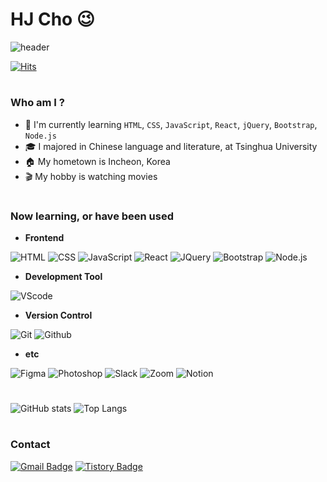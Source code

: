# HJ Cho 😉

<div align=left>

![header](https://capsule-render.vercel.app/api?type=soft&color=292d3e&height=200&section=header&text=Welcome%20to%20hjinn0813's%20GitHub!👋&fontSize=45&fontColor=c792ea)

[![Hits](https://hits.seeyoufarm.com/api/count/incr/badge.svg?url=https%3A%2F%2Fgithub.com%2Fhjinn0813&count_bg=%23c792ea&title_bg=%23555555&icon=&icon_color=%23E7E7E7&title=visit&edge_flat=false)](https://github.com/hjinn0813)

#

### Who am I ?

- 🌱 I'm currently learning `HTML`, `CSS`, `JavaScript`, `React`, `jQuery`, `Bootstrap`, `Node.js`
- 🎓 I majored in Chinese language and literature, at Tsinghua University
- 🏠 My hometown is Incheon, Korea
- 🎬 My hobby is watching movies

#

### Now learning, or have been used

- **Frontend**

![HTML](https://img.shields.io/badge/HTML-E34F26?style=for-the-badge&logo=html5&logoColor=white)
![CSS](https://img.shields.io/badge/CSS-1572B6?style=for-the-badge&logo=css3&logoColor=white)
![JavaScript](https://img.shields.io/badge/JavaScript-F7DF1E?style=for-the-badge&logo=javascript&logoColor=black)
![React](https://img.shields.io/badge/React-61DAFB?style=for-the-badge&logo=react&logoColor=black)
![JQuery](https://img.shields.io/badge/JQuery-0769AD?style=for-the-badge&logo=jquery&logoColor=white)
![Bootstrap](https://img.shields.io/badge/Bootstrap-7952B3?style=for-the-badge&logo=bootstrap&logoColor=white)
![Node.js](https://img.shields.io/badge/Node.js-339933?style=for-the-badge&logo=node.js&logoColor=white)

- **Development Tool**

![VScode](https://img.shields.io/badge/Visual_Studio_Code-007ACC?style=for-the-badge&logo=visual-studio-code&logoColor=white)

- **Version Control**

![Git](https://img.shields.io/badge/Git-F05032?style=for-the-badge&logo=git&logoColor=white)
![Github](https://img.shields.io/badge/GitHub-181717?style=for-the-badge&logo=github&logoColor=white)

- **etc**

![Figma](https://img.shields.io/badge/Figma-F24E1E?style=for-the-badge&logo=figma&logoColor=white)
![Photoshop](https://img.shields.io/badge/Photoshop-31A8FF?style=for-the-badge&logo=adobephotoshop&logoColor=white)
![Slack](https://img.shields.io/badge/Slack-4A154B?style=for-the-badge&logo=Slack&logoColor=white)
![Zoom](https://img.shields.io/badge/Zoom-0B5CFF?style=for-the-badge&logo=zoom&logoColor=white)
![Notion](https://img.shields.io/badge/Notion-000000?style=for-the-badge&logo=notion&logoColor=white)

#

![GitHub stats](https://github-readme-stats.vercel.app/api?username=hjinn0813&show_icons=true&theme=material-palenight)
![Top Langs](https://github-readme-stats.vercel.app/api/top-langs/?username=hjinn0813&layout=compact&theme=material-palenight)

#

### Contact

[![Gmail Badge](https://img.shields.io/badge/Gmail-D14836?style=for-the-badge&logo=Gmail&logoColor=white)](mailto:hjc3790@gmail.com)
[![Tistory Badge](https://img.shields.io/badge/Dev%20Blog-FF7355?style=for-the-badge&logoColor=white)](https://hjinn0813.tistory.com/)
